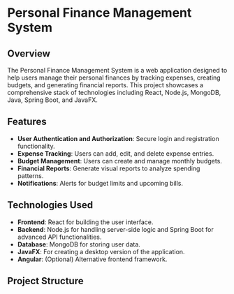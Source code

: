 # Personal Finance Management System

## Overview

The Personal Finance Management System is a web application designed to help users manage their personal finances by tracking expenses, creating budgets, and generating financial reports. This project showcases a comprehensive stack of technologies including React, Node.js, MongoDB, Java, Spring Boot, and JavaFX.

## Features

- **User Authentication and Authorization**: Secure login and registration functionality.
- **Expense Tracking**: Users can add, edit, and delete expense entries.
- **Budget Management**: Users can create and manage monthly budgets.
- **Financial Reports**: Generate visual reports to analyze spending patterns.
- **Notifications**: Alerts for budget limits and upcoming bills.

## Technologies Used

- **Frontend**: React for building the user interface.
- **Backend**: Node.js for handling server-side logic and Spring Boot for advanced API functionalities.
- **Database**: MongoDB for storing user data.
- **JavaFX**: For creating a desktop version of the application.
- **Angular**: (Optional) Alternative frontend framework.

## Project Structure

